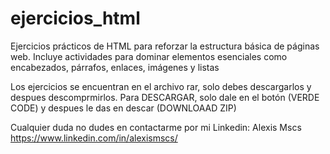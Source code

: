 # ejercicios_html
Ejercicios prácticos de HTML para reforzar la estructura básica de páginas web. Incluye actividades para dominar elementos esenciales como encabezados, párrafos, enlaces, imágenes y listas

Los ejercicios se encuentran en el archivo rar, solo debes descargarlos y despues descomprmirlos.
Para DESCARGAR, solo dale en el botón (VERDE CODE) y despues le das en descar (DOWNLOAAD ZIP)

Cualquier duda no dudes en contactarme por mi Linkedin:
Alexis Mscs
https://www.linkedin.com/in/alexismscs/
